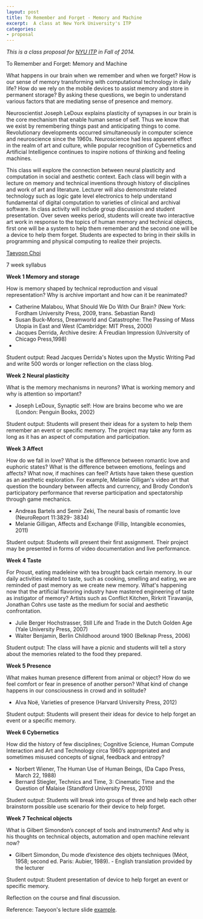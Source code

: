 ```yaml
---
layout: post
title: To Remember and Forget - Memory and Machine 
excerpt:  A class at New York University's ITP
categories:
- proposal
---
```

 

*This is a class proposal for <a href="http://itp.nyu.edu/sigs/program/">NYU ITP</a> in Fall of 2014.* 


To Remember and Forget: Memory and Machine 

What happens in our brain when we remember and when we forget? How is our sense of memory transforming with computational technology in daily life? How do we rely on the mobile devices to assist memory and store in permanent storage?  By asking these questions, we begin to understand various factors that are mediating sense of presence and memory. 

Neuroscientist Joseph LeDoux explains plasticity of synapses in our brain is the core mechanism that enable human sense of self. Thus we know that we exist by remembering things past and anticipating things to come. Revolutionary developments occurred simultaneously in computer science and neuroscience since the 1960s. Neuroscience had less apparent effect in the realm of art and culture, while popular recognition of Cybernetics and Artificial Intelligence continues to inspire notions of thinking and feeling machines. 

This class will explore the connection between neural plasticity and computation in social and aesthetic context. Each class will begin with a lecture on memory and technical inventions through history of disciplines and work of art and literature. Lecturer will also demonstrate related technology such as logic gate level electronics to help understand fundamental of digital computation to varieties of clinical and archival software. In class activity will include group discussion and student presentation. Over seven weeks period, students will create two interactive art work in response to the topics of human memory and technical objects, first one will be a system to help them remember and the second one will be a device to help them forget. Students are expected to bring in their skills in programming and physical computing to realize their projects. 

<a href="http://taeyoonchoi.com">Taeyoon Choi </a>

7 week syllabus 

**Week 1 Memory and storage**

How is memory shaped by technical reproduction and visual representation? Why is archive important and how can it be reanimated?

* Catherine Malabou, What Should We Do With Our Brain? (New York: Fordham University Press, 2009, trans. Sebastian Rand)
* Susan Buck-Morss, Dreamworld and Catastrophe: The Passing of Mass Utopia in East and West (Cambridge: MIT Press, 2000)
* Jacques Derrida, Archive desire: A Freudian Impression (University of Chicago Press,1998)
*

Student output: Read Jacques Derrida's Notes upon the Mystic Writing Pad and write 500 words or longer reflection on the class blog. 
  
**Week 2 Neural plasticity**

What is the memory mechanisms in neurons? What is working memory and why is attention so important?

* Joseph LeDoux, Synaptic self: How are brains become who we are (London: Penguin Books, 2002)

Student output: Students will present their ideas for a system to help them remember an event or specific memory. The project may take any form as long as it has an aspect of computation and participation. 

**Week 3 Affect** 

How do we fall in love? What is the difference between romantic love and euphoric states? What is the difference between emotions, feelings and affects? What now, if machines can feel? Artists have taken these question as an aesthetic exploration. For example,  Melanie Gilligan's video art that question the boundary between affects and currency, and Brody Condon’s participatory performance that reverse participation and spectatorship through game mechanics.  

* Andreas Bartels and Semir Zeki, The neural basis of romantic love (NeuroReport 11:3829- 3834)
* Melanie Gilligan, Affects and Exchange (Fillip, Intangible economies, 2011) 

Student output: Students will present their first assignment. Their project may be presented in forms of video documentation and live performance. 
 
**Week 4 Taste**

For Proust, eating madeleine with tea brought back certain memory. In our daily activities related to taste, such as cooking, smelling and eating, we are reminded of past memory as we create new memory. What's happening now that the artificial flavoring industry have mastered engineering of taste as instigator of memory? Artists such as Conflict Kitchen, Rirkrit Tiravanija, Jonathan Cohrs use taste as the medium for social and aesthetic confrontation.

* Julie Berger Hochstrasser, Still Life and Trade in the Dutch Golden Age (Yale University Press, 2007)
* Walter Benjamin, Berlin Childhood around 1900 (Belknap Press, 2006) 

Student output: The class will have a picnic and students will tell a story about the memories related to the food they prepared. 

**Week 5 Presence**

What makes human presence different from animal or object? How do we feel comfort or fear in presence of another person? What kind of change happens in our consciousness in crowd and in solitude?

* Alva Noë, Varieties of presence (Harvard University Press, 2012)  

Student output: Students will present their ideas for device to help forget an event or a specific memory.  

**Week 6 Cybernetics**

How did the history of few disciplines; Cognitive Science, Human Compute Interaction and Art and Technology circa 1960’s appropriated and sometimes misused concepts of signal, feedback and entropy? 

* Norbert Wiener, The Human Use of Human Beings, (Da Capo Press, March 22, 1988)
* Bernard Stiegler, Technics and Time, 3: Cinematic Time and the Question of Malaise (Standford University Press, 2010)

Student output:  Students will break into groups of three and help each other brainstorm possible use scenario for their device to help forget.  

**Week 7 Technical objects** 

What is Gilbert Simondon’s concept of tools and instruments? And why is his thoughts on technical objects, automation and open machine relevant now? 

* Gilbert Simondon, Du mode d’existence des objets techniques (Méot, 1958; second ed. Paris: Aubier, 1989). - English translation provided by the lecturer

Student output: Student presentation of device to help forget an event or specific memory.
 
 
Reflection on the course and final discussion. 

Reference: Taeyoon's lecture slide <a href="https://speakerdeck.com/tchoi8/black-boxes">example</a>.   